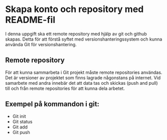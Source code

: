 # Skapa konto och repository med README-fil
I denna uppgift ska ett remote repository med hjälp av git och github skapas. Detta för att förstå syftet med versionshanteringssystem och kunna använda Git för versionshantering. 

## Remote repository
För att kunna sammarbeta i Git projekt måste remote repositories användas. Det är versioner av projektet som finns lagrade någonstans på internet. Vid samarbete med andra innebär det att data tas och skickas (push and pull) till och från remote repositories för att kunna dela arbetet.  

## Exempel  på kommandon i git:

- Git init
- Git status
- Git add
- Git push

